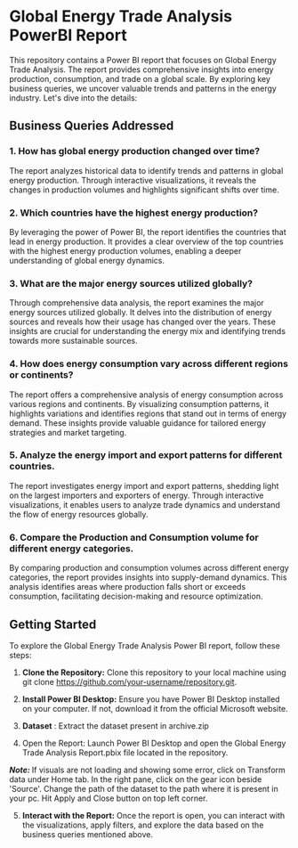 # Global Energy Trade Analysis PowerBI Report

This repository contains a Power BI report that focuses on Global Energy Trade Analysis. The report provides comprehensive insights into energy production, consumption, and trade on a global scale. By exploring key business queries, we uncover valuable trends and patterns in the energy industry. Let's dive into the details:

## Business Queries Addressed

### 1. How has global energy production changed over time?
The report analyzes historical data to identify trends and patterns in global energy production. Through interactive visualizations, it reveals the changes in production volumes and highlights significant shifts over time.

### 2. Which countries have the highest energy production?
By leveraging the power of Power BI, the report identifies the countries that lead in energy production. It provides a clear overview of the top countries with the highest energy production volumes, enabling a deeper understanding of global energy dynamics.

### 3. What are the major energy sources utilized globally?
Through comprehensive data analysis, the report examines the major energy sources utilized globally. It delves into the distribution of energy sources and reveals how their usage has changed over the years. These insights are crucial for understanding the energy mix and identifying trends towards more sustainable sources.

### 4. How does energy consumption vary across different regions or continents?
The report offers a comprehensive analysis of energy consumption across various regions and continents. By visualizing consumption patterns, it highlights variations and identifies regions that stand out in terms of energy demand. These insights provide valuable guidance for tailored energy strategies and market targeting.

### 5. Analyze the energy import and export patterns for different countries.
The report investigates energy import and export patterns, shedding light on the largest importers and exporters of energy. Through interactive visualizations, it enables users to analyze trade dynamics and understand the flow of energy resources globally.

### 6. Compare the Production and Consumption volume for different energy categories.
By comparing production and consumption volumes across different energy categories, the report provides insights into supply-demand dynamics. This analysis identifies areas where production falls short or exceeds consumption, facilitating decision-making and resource optimization.

## Getting Started

To explore the Global Energy Trade Analysis Power BI report, follow these steps:

1. <B>Clone the Repository:</B> Clone this repository to your local machine using git clone https://github.com/your-username/repository.git.

2. <b>Install Power BI Desktop:</b> Ensure you have Power BI Desktop installed on your computer. If not, download it from the official Microsoft website.

3. <b>Dataset</b> : Extract the dataset present in archive.zip 

3. Open the Report: Launch Power BI Desktop and open the Global Energy Trade Analysis Report.pbix file located in the repository.
   
  <b><i>Note: </b></i> If visuals are not loading and showing some error, click on Transform data under Home tab. In the right pane, click on the gear icon beside 'Source'. Change the path of the dataset to the path where it is present in your pc. Hit Apply and Close button on top left corner. 

5. <b>Interact with the Report:</b> Once the report is open, you can interact with the visualizations, apply filters, and explore the data based on the business queries mentioned above.





